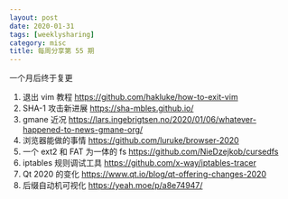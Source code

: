 ```yaml
---
layout: post
date: 2020-01-31
tags: [weeklysharing]
category: misc
title: 每周分享第 55 期
---
```


一个月后终于复更

1. 退出 vim 教程 https://github.com/hakluke/how-to-exit-vim
2. SHA-1 攻击新进展 https://sha-mbles.github.io/
3. gmane 近况 https://lars.ingebrigtsen.no/2020/01/06/whatever-happened-to-news-gmane-org/
4. 浏览器能做的事情 https://github.com/luruke/browser-2020
5. 一个 ext2 和 FAT 为一体的 fs https://github.com/NieDzejkob/cursedfs
6. iptables 规则调试工具 https://github.com/x-way/iptables-tracer
7. Qt 2020 的变化 https://www.qt.io/blog/qt-offering-changes-2020
8. 后缀自动机可视化 https://yeah.moe/p/a8e74947/
